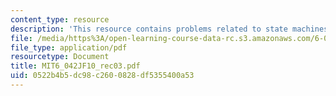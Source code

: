 ```yaml
---
content_type: resource
description: 'This resource contains problems related to state machines. '
file: /media/https%3A/open-learning-course-data-rc.s3.amazonaws.com/6-042j-mathematics-for-computer-science-fall-2010/0522b4b5dc98c2600828df5355400a53_MIT6_042JF10_rec03.pdf
file_type: application/pdf
resourcetype: Document
title: MIT6_042JF10_rec03.pdf
uid: 0522b4b5-dc98-c260-0828-df5355400a53
---
```

